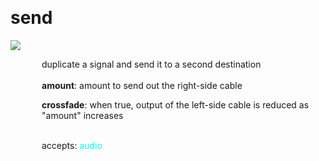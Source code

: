 
<a name=send></a><br>
# <b>send</b>
<img src="https://www.bespokesynth.com/docs/screenshots/send.png"><br>
<div style="display:inline-block;margin-left:50px;">
duplicate a signal and send it to a second destination<br/><br/>
<b>amount</b>: amount to send out the right-side cable<br>

<b>crossfade</b>: when true, output of the left-side cable is reduced as "amount" increases<br>

<br>accepts: <font color=cyan>audio</font> <br></div>
